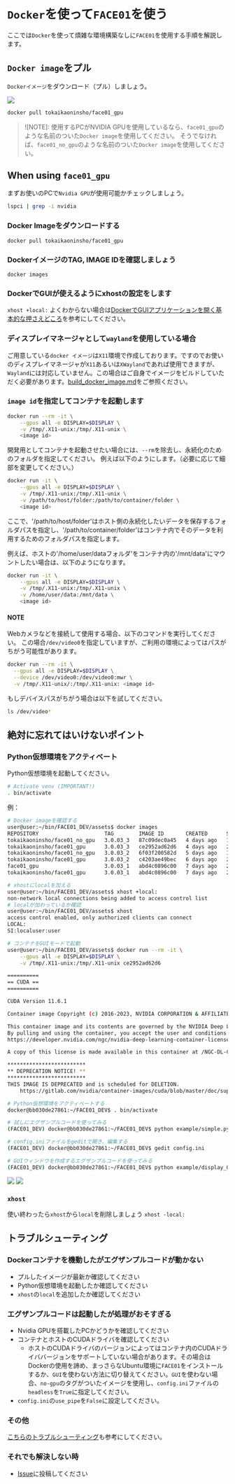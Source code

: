 # `Docker`を使って`FACE01`を使う
ここでは`Docker`を使って煩雑な環境構築なしに`FACE01`を使用する手順を解説します。


## `Docker image`をプル
`Dockerイメージ`をダウンロード（プル）しましょう。

![](assets/2024-08-18-12-56-10.png)

```bash
docker pull tokaikaoninsho/face01_gpu
```

> ![NOTE]:
> 使用するPCがNVIDIA GPUを使用しているなら、`face01_gpu`のような名前のついた`Docker image`を使用してください。
> そうでなければ、`face01_no_gpu`のような名前のついた`Docker image`を使用してください。

## When using `face01_gpu`
まずお使いのPCで`Nvidia GPU`が使用可能かチェックしましょう。
```bash
lspci | grep -i nvidia
```


### Docker Imageをダウンロードする
`docker pull tokaikaoninsho/face01_gpu`

### DockerイメージのTAG, IMAGE IDを確認しましょう
`docker images`

### DockerでGUIが使えるようにxhostの設定をします
`xhost +local:`
よくわからない場合は[DockerでGUIアプリケーションを開く基本的な押さえどころ](https://zenn.dev/ykesamaru/articles/add7d844f56516)を参考にしてください。

### ディスプレイマネージャとして`wayland`を使用している場合
ご用意している`docker イメージ`は`X11`環境で作成しております。ですのでお使いのディスプレイマネージャが`X11`あるいは`XWayland`であれば使用できますが、`Wayland`には対応していません。この場合はご自身でイメージをビルドしていただく必要があります。[build_docker_image.md](build_docker_image.md)をご参照ください。

### `image id`を指定してコンテナを起動します
```bash
docker run --rm -it \
    --gpus all -e DISPLAY=$DISPLAY \
    -v /tmp/.X11-unix:/tmp/.X11-unix \
    <image id>
```
開発用としてコンテナを起動させたい場合には、`--rm`を除去し、永続化のためのフォルダを指定してください。
例えば以下のようにします。（必要に応じて細部を変更してください。）
```bash
docker run -it \
    --gpus all -e DISPLAY=$DISPLAY \
    -v /tmp/.X11-unix:/tmp/.X11-unix \
    -v /path/to/host/folder:/path/to/container/folder \
    <image id>
```
ここで、'/path/to/host/folder'はホスト側の永続化したいデータを保存するフォルダパスを指定し、'/path/to/container/folder'はコンテナ内でそのデータを利用するためのフォルダパスを指定します。

例えば、ホストの'/home/user/dataフォルダ'をコンテナ内の'/mnt/data'にマウントしたい場合は、以下のようになります。
```bash
docker run -it \
    --gpus all -e DISPLAY=$DISPLAY \
    -v /tmp/.X11-unix:/tmp/.X11-unix \
    -v /home/user/data:/mnt/data \
    <image id>
```

#### **NOTE**
Webカメラなどを接続して使用する場合、以下のコマンドを実行してください。
この場合`/dev/video0`を指定していますが、ご利用の環境によってはパスがちがう可能性があります。
```bash
docker run --rm -it \
  --gpus all -e DISPLAY=$DISPLAY \
  --device /dev/video0:/dev/video0:mwr \
  -v /tmp/.X11-unix/:/tmp/.X11-unix: <image id>
```
もしデバイスパスがちがう場合は以下を試してください。
```bash
ls /dev/video*
```

## **絶対に忘れてはいけないポイント**
### Python仮想環境をアクティベート
Python仮想環境を起動してください。
```bash
# Activate venv (IMPORTANT!)
. bin/activate
```
例：
```bash
# Docker imageを確認する
user@user:~/bin/FACE01_DEV/assets$ docker images
REPOSITORY                     TAG        IMAGE ID       CREATED      SIZE
tokaikaoninsho/face01_no_gpu   3.0.03_3   87c09dec0a45   4 days ago   13.4GB
tokaikaoninsho/face01_gpu      3.0.03_3   ce2952ad62d6   4 days ago   22.3GB
tokaikaoninsho/face01_no_gpu   3.0.03_2   6f03f200582d   5 days ago   13.2GB
tokaikaoninsho/face01_gpu      3.0.03_2   c4203ae49bec   6 days ago   22.1GB
face01_gpu                     3.0.03_1   abd4c0896c00   7 days ago   21.9GB
tokaikaoninsho/face01_gpu      3.0.03_1   abd4c0896c00   7 days ago   21.9GB

# xhostにlocalを加える
user@user:~/bin/FACE01_DEV/assets$ xhost +local:
non-network local connections being added to access control list
# localが加わっているか確認
user@user:~/bin/FACE01_DEV/assets$ xhost
access control enabled, only authorized clients can connect
LOCAL:
SI:localuser:user

# コンテナをGUIモードで起動
user@user:~/bin/FACE01_DEV/assets$ docker run --rm -it \
    --gpus all -e DISPLAY=$DISPLAY \
    -v /tmp/.X11-unix:/tmp/.X11-unix ce2952ad62d6

==========
== CUDA ==
==========

CUDA Version 11.6.1

Container image Copyright (c) 2016-2023, NVIDIA CORPORATION & AFFILIATES. All rights reserved.

This container image and its contents are governed by the NVIDIA Deep Learning Container License.
By pulling and using the container, you accept the user and conditions of this license:
https://developer.nvidia.com/ngc/nvidia-deep-learning-container-license

A copy of this license is made available in this container at /NGC-DL-CONTAINER-LICENSE for your convenience.

*************************
** DEPRECATION NOTICE! **
*************************
THIS IMAGE IS DEPRECATED and is scheduled for DELETION.
    https://gitlab.com/nvidia/container-images/cuda/blob/master/doc/support-policy.md

# Python仮想環境をアクティベートする
docker@bb030de27861:~/FACE01_DEV$ . bin/activate

# 試しにエグザンプルコードを使ってみる
(FACE01_DEV) docker@bb030de27861:~/FACE01_DEV$ python example/simple.py

# config.iniファイルをgeditで開き、編集する
(FACE01_DEV) docker@bb030de27861:~/FACE01_DEV$ gedit config.ini

# GUIウィンドウを作成するエグザンプルコードを使ってみる
(FACE01_DEV) docker@bb030de27861:~/FACE01_DEV$ python example/display_GUI_window.py
```
![](assets/2024-08-22-16-13-45.png)
![](assets/2024-08-22-16-16-07.png)

### `xhost`
使い終わったら`xhost`から`local`を削除しましょう
`xhost -local:`

## トラブルシューティング
### Dockerコンテナを機動したがエグザンプルコードが動かない
- プルしたイメージが最新か確認してください
- Python仮想環境を起動したか確認してください
- `xhost`の`local`を追加したか確認してください
### エグザンプルコードは起動したが処理がおそすぎる
- Nvidia GPUを搭載したPCかどうかを確認してください
- コンテナとホストのCUDAドライバを確認してください
  - ホストのCUDAドライバのバージョンによってはコンテナ内のCUDAドライババージョンをサポートしていない場合があります。その場合はDockerの使用を諦め、まっさらなUbuntu環境に`FACE01`をインストールするか、`GUI`を使わない方法に切り替えてください。`GUI`を使わない場合、`no-gpu`のタグがついたイメージを使用し、`config.ini`ファイルの`headless`を`True`に指定してください。
- `config.ini`の`use_pipe`を`False`に設定してください。
### その他
[こちらのトラブルシューティング](https://ykesamaru.github.io/FACE01_DEV/step_by_step/index.html#id12)も参考にしてください。
### それでも解決しない時
- [Issue](https://github.com/yKesamaru/FACE01_DEV/issues)に投稿してください